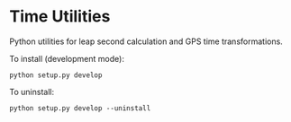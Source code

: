 # Time Utilities

Python utilities for leap second calculation and GPS time transformations.

To install (development mode):

    python setup.py develop

To uninstall:

    python setup.py develop --uninstall


